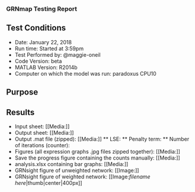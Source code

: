 ### GRNmap Testing Report
## Test Conditions

* Date: January 22, 2018
* Run time: Started at 3:59pm
* Test Performed by: @maggie-oneil
* Code Version: beta
* MATLAB Version: R2014b
* Computer on which the model was run: paradoxus CPU10

## Purpose


## Results

* Input sheet: [[Media:]]
* Output sheet: [[Media:]]
* Output .mat file (zipped): [[Media:]]
** LSE:
** Penalty term:
** Number of iterations (counter):
* Figures (all expression graphs .jpg files zipped together): [[Media:]]
* Save the progress figure containing the counts manually: [[Media:]]
* analysis.xlsx containing bar graphs: [[Media:]]
* GRNsight figure of unweighted network: [[Image:]]
* GRNsight figure of weighted network: [[Image:*filename here*|thumb|center|400px]]
